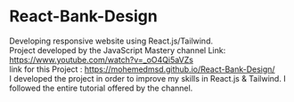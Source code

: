 # React-Bank-Design

Developing responsive website using React.js/Tailwind.<br/>
Project developed by the JavaScript Mastery channel Link: https://www.youtube.com/watch?v=_oO4Qi5aVZs <br/>
link for this Project : https://mohemedmsd.github.io/React-Bank-Design/ <br />
I developed the project in order to improve my skills in React.js & Tailwind. I followed the entire tutorial offered by the channel.
